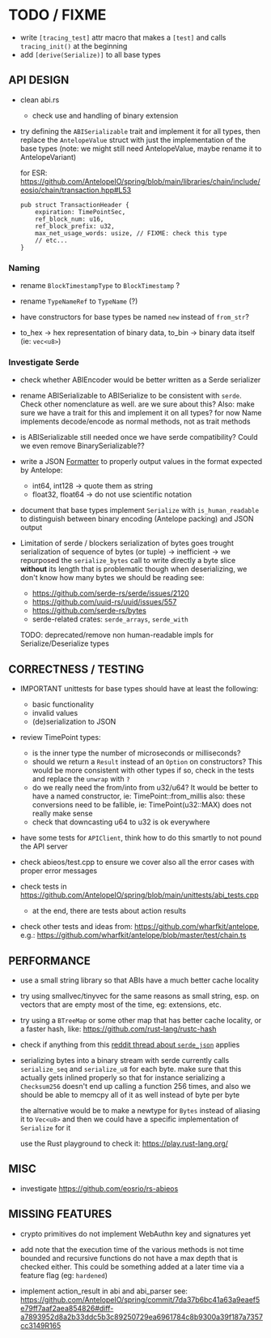 # TODO / FIXME

- write `[tracing_test]` attr macro that makes a `[test]` and calls `tracing_init()` at the beginning
- add `[derive(Serialize)]` to all base types

## API DESIGN

- clean abi.rs
  - check use and handling of binary extension

- try defining the `ABISerializable` trait and implement it for all types, then replace
  the `AntelopeValue` struct with just the implementation of the base types
  (note: we might still need AntelopeValue, maybe rename it to AntelopeVariant)

  for ESR: <https://github.com/AntelopeIO/spring/blob/main/libraries/chain/include/eosio/chain/transaction.hpp#L53>
  ```
  pub struct TransactionHeader {
      expiration: TimePointSec,
      ref_block_num: u16,
      ref_block_prefix: u32,
      max_net_usage_words: usize, // FIXME: check this type
      // etc...
  }
  ```

### Naming

- rename `BlockTimestampType` to `BlockTimestamp` ?

- rename `TypeNameRef` to `TypeName` (?)

- have constructors for base types be named `new` instead of `from_str`?

- to_hex -> hex representation of binary data, to_bin -> binary data itself (ie: `vec<u8>`)


### Investigate Serde

- check whether ABIEncoder would be better written as a Serde serializer

- rename ABISerializable to ABISerialize to be consistent with `serde`. Check other nomenclature as well.
  are we sure about this?
  Also: make sure we have a trait for this and implement it on all types? for now Name implements decode/encode as normal methods, not as trait methods

- is ABISerializable still needed once we have serde compatibility? Could we even remove BinarySerializable??

- write a JSON [Formatter](https://docs.rs/serde_json/1.0.68/serde_json/ser/trait.Formatter.html) to properly
  output values in the format expected by Antelope:
  - int64, int128 -> quote them as string
  - float32, float64 -> do not use scientific notation

- document that base types implement `Serialize` with `is_human_readable` to distinguish between
  binary encoding (Antelope packing) and JSON output

- Limitation of serde / blockers
  serialization of bytes goes trought serialization of sequence of bytes (or tuple) -> inefficient
      -> we repurposed the `serialize_bytes` call to write directly a byte slice **without** its length
  that is problematic though when deserializing, we don't know how many bytes we should be reading
  see:
  - <https://github.com/serde-rs/serde/issues/2120>
  - <https://github.com/uuid-rs/uuid/issues/557>
  - <https://github.com/serde-rs/bytes>
  - serde-related crates: `serde_arrays`, `serde_with`

  TODO: deprecated/remove non human-readable impls for Serialize/Deserialize types

## CORRECTNESS / TESTING

- IMPORTANT
  unittests for base types should have at least the following:
  - basic functionality
  - invalid values
  - (de)serialization to JSON

- review TimePoint types:
  - is the inner type the number of microseconds or milliseconds?
  - should we return a `Result` instead of an `Option` on constructors? This would be more consistent with other types
    if so, check in the tests and replace the `unwrap` with `?`
  - do we really need the from/into from u32/u64? It would be better to have a named constructor,
    ie: TimePoint::from_millis
    also: these conversions need to be fallible, ie: TimePoint(u32::MAX) does not really make sense
  - check that downcasting u64 to u32 is ok everywhere

- have some tests for `APIClient`, think how to do this smartly to not pound the API server

- check abieos/test.cpp to ensure we cover also all the error cases with proper error messages

- check tests in <https://github.com/AntelopeIO/spring/blob/main/unittests/abi_tests.cpp>
  - at the end, there are tests about action results

- check other tests and ideas from: <https://github.com/wharfkit/antelope>, e.g.:
  <https://github.com/wharfkit/antelope/blob/master/test/chain.ts>

## PERFORMANCE

- use a small string library so that ABIs have a much better cache locality

- try using smallvec/tinyvec for the same reasons as small string, esp. on vectors that are
  empty most of the time, eg: extensions, etc.

- try using a `BTreeMap` or some other map that has better cache locality, or a faster hash, like: <https://github.com/rust-lang/rustc-hash>

- check if anything from this [reddit thread about `serde_json`](https://www.reddit.com/r/rust/comments/w3q1oq/things_i_wish_i_had_known_about_serde_json/) applies

- serializing bytes into a binary stream with serde currently calls `serialize_seq` and `serialize_u8` for each byte.
  make sure that this actually gets inlined properly so that for instance serializing a `Checksum256` doesn't end up
  calling a function 256 times, and also we should be able to memcpy all of it as well instead of byte per byte

  the alternative would be to make a newtype for `Bytes` instead of aliasing it to `Vec<u8>` and then we could have a
  specific implementation of `Serialize` for it

  use the Rust playground to check it: <https://play.rust-lang.org/>


## MISC

- investigate <https://github.com/eosrio/rs-abieos>


## MISSING FEATURES

- crypto primitives do not implement WebAuthn key and signatures yet

- add note that the execution time of the various methods is not time bounded and recursive
  functions do not have a max depth that is checked either.
  This could be something added at a later time via a feature flag (eg: `hardened`)

- implement action_result in abi and abi_parser
  see: <https://github.com/AntelopeIO/spring/commit/7da37b6bc41a63a9eaef5e79ff7aaf2aea854826#diff-a7893952d8a2b33ddc5b3c89250729ea6961784c8b9300a39f187a7357cc3149R165>
